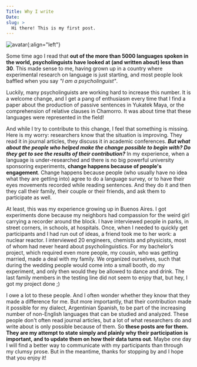 ```yaml
---
Title: Why I write
Date:
slug: >
  Hi there! This is my first post.
---
```


![avatar]({filename}/images/sol_avatar.png){:align="left"}

Some time ago I read that **out of the more than 5000 languages spoken in the world, psycholinguists have looked at (and written about) less than 30**. This made sense to me, having grown up in a country where  experimental research on language is just starting, and most people look baffled when you say *"I am a psycholinguist"*.

Luckily, many psycholinguists are working hard to increase this number. It is a welcome change, and I get a pang of enthusiasm every time that I find a paper about the production of passive sentences in Yukatek Maya, or the comprehension of relative clauses in Chamorro. It was about time that these languages were represented in the field!

And while I try to contribute to this change, I feel that something is missing. Here is my worry: researchers know that the situation is improving. They read it in journal articles, they discuss it in academic conferences. ***But what about the people who helped make the change possible to begin with? Do they get to see the results of their contribution?*** In my experience, when a language is under-researched and there is no big powerful university sponsoring experiments, **change happens because of people's engagement**. Change happens because people (who usually have no idea what they are getting into) agree to do a language survey, or to have their eyes movements recorded while reading sentences. And they do it and then they call their family, their couple or their friends, and ask them to participate as well.

At least, this was my experience growing up in Buenos Aires. I got experiments done because my neighbors had compassion for the weird girl carrying a recorder around the block. I have interviewed people in parks, in street corners, in schools, at hospitals. Once, when I needed to quickly get participants and I had run out of ideas, a friend took me to her work: a nuclear reactor. I interviewed 20 engineers, chemists and physicists, most of whom had never heard about psycholinguistics. For my bachelor’s project, which required even more people, my cousin, who was getting married, made a deal with my family. We organized ourselves, such that during the wedding people would come into a small booth, do my experiment, and only then would they be allowed to dance and drink. The last family members in the testing line did not seem to enjoy that, but hey, I got my project done ;)

I owe a lot to these people. And I often wonder whether they know that they made a difference for me. But more importantly, that their contribution made it possible for my dialect, Argentinian Spanish, to be part of the increasing number of non-English languages that can be studied and analyzed. These people don't often read journal articles, but a lot of what researchers do and write about is only possible because of them.
So **these posts are for them. They are my attempt to state simply and plainly why their participation is important, and to update them on how their data turns out**. Maybe one day I will find a better way to communicate with my participants than through my clumsy prose. But in the meantime, thanks for stopping by and I hope that you enjoy it!           

